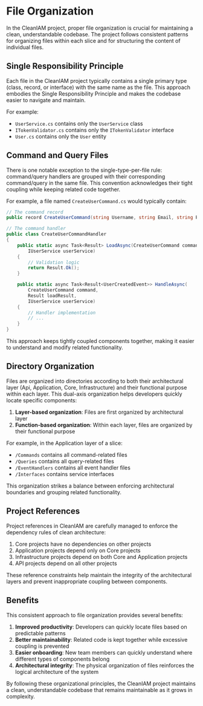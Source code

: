 # File Organization

In the CleanIAM project, proper file organization is crucial for maintaining a clean, understandable codebase. The project follows consistent patterns for organizing files within each slice and for structuring the content of individual files.

## Single Responsibility Principle

Each file in the CleanIAM project typically contains a single primary type (class, record, or interface) with the same name as the file. This approach embodies the Single Responsibility Principle and makes the codebase easier to navigate and maintain.

For example:

- `UserService.cs` contains only the `UserService` class
- `ITokenValidator.cs` contains only the `ITokenValidator` interface
- `User.cs` contains only the `User` entity

## Command and Query Files

There is one notable exception to the single-type-per-file rule: command/query handlers are grouped with their corresponding command/query in the same file. This convention acknowledges their tight coupling while keeping related code together.

For example, a file named `CreateUserCommand.cs` would typically contain:

```csharp
// The command record
public record CreateUserCommand(string Username, string Email, string Password);

// The command handler
public class CreateUserCommandHandler
{
    public static async Task<Result> LoadAsync(CreateUserCommand command,
        IUserService userService)
    {
        // Validation logic
        return Result.Ok();
    }

    public static async Task<Result<UserCreatedEvent>> HandleAsync(
        CreateUserCommand command,
        Result loadResult,
        IUserService userService)
    {
        // Handler implementation
        // ...
    }
}
```

This approach keeps tightly coupled components together, making it easier to understand and modify related functionality.

## Directory Organization

Files are organized into directories according to both their architectural layer (Api, Application, Core, Infrastructure) and their functional purpose within each layer. This dual-axis organization helps developers quickly locate specific components:

1. **Layer-based organization**: Files are first organized by architectural layer
2. **Function-based organization**: Within each layer, files are organized by their functional purpose

For example, in the Application layer of a slice:

- `/Commands` contains all command-related files
- `/Queries` contains all query-related files
- `/EventHandlers` contains all event handler files
- `/Interfaces` contains service interfaces

This organization strikes a balance between enforcing architectural boundaries and grouping related functionality.

## Project References

Project references in CleanIAM are carefully managed to enforce the dependency rules of clean architecture:

1. Core projects have no dependencies on other projects
2. Application projects depend only on Core projects
3. Infrastructure projects depend on both Core and Application projects
4. API projects depend on all other projects

These reference constraints help maintain the integrity of the architectural layers and prevent inappropriate coupling between components.

## Benefits

This consistent approach to file organization provides several benefits:

1. **Improved productivity**: Developers can quickly locate files based on predictable patterns
2. **Better maintainability**: Related code is kept together while excessive coupling is prevented
3. **Easier onboarding**: New team members can quickly understand where different types of components belong
4. **Architectural integrity**: The physical organization of files reinforces the logical architecture of the system

By following these organizational principles, the CleanIAM project maintains a clean, understandable codebase that remains maintainable as it grows in complexity.
